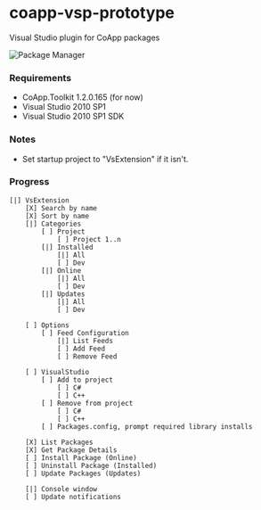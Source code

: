 coapp-vsp-prototype
===================

Visual Studio plugin for CoApp packages

![Package Manager](coapp-vsp-prototype/raw/master/pkgmgr.png)

### Requirements

- CoApp.Toolkit 1.2.0.165 (for now)
- Visual Studio 2010 SP1
- Visual Studio 2010 SP1 SDK

### Notes

- Set startup project to "VsExtension" if it isn't.

### Progress

	[|] VsExtension
		[X] Search by name
		[X] Sort by name
		[|] Categories
			[ ] Project
				[ ] Project 1..n
			[|] Installed
				[|] All
				[ ] Dev
			[|] Online
				[|] All
				[ ] Dev
			[|] Updates
				[|] All
				[ ] Dev
	
		[ ] Options
			[ ] Feed Configuration
				[|] List Feeds
				[ ] Add Feed
				[ ] Remove Feed
		
		[ ] VisualStudio
			[ ] Add to project
				[ ] C#
				[ ] C++
			[ ] Remove from project
				[ ] C#
				[ ] C++
			[ ] Packages.config, prompt required library installs

		[X] List Packages
		[X] Get Package Details
		[ ] Install Package (Online)
		[ ] Uninstall Package (Installed)
		[ ] Update Packages (Updates)
	
		[|] Console window
		[ ] Update notifications
    

